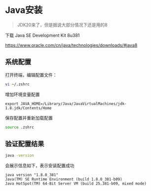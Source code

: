 # Java安装

> JDK20来了，但是据说大部分情况下还是用的8

下载 Java SE Development Kit 8u381

https://www.oracle.com/cn/java/technologies/downloads/#java8

## 系统配置

打开终端，编辑配置文件：

```bash
vi ~/.zshrc
```

增加环境变量配置

```
export JAVA_HOME=/Library/Java/JavaVirtualMachines/jdk-1.8.jdk/Contents/Home
```

保存配置并重新加载配置

```bash
source .zshrc
```

## 验证配置结果

```bash
java -version
```

会展示信息如下，表示安装配置成功

```
java version "1.8.0_381"
Java(TM) SE Runtime Environment (build 1.8.0_381-b09)
Java HotSpot(TM) 64-Bit Server VM (build 25.381-b09, mixed mode)
```
